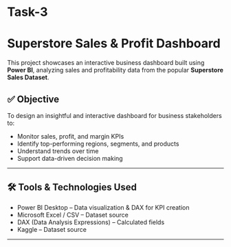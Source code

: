# Task-3
# Superstore Sales & Profit Dashboard

This project showcases an interactive business dashboard built using **Power BI**, analyzing sales and profitability data from the popular **Superstore Sales Dataset**.

## ✅ Objective

To design an insightful and interactive dashboard for business stakeholders to:
- Monitor sales, profit, and margin KPIs
- Identify top-performing regions, segments, and products
- Understand trends over time
- Support data-driven decision making

---

## 🛠️ Tools & Technologies Used

- Power BI Desktop – Data visualization & DAX for KPI creation
- Microsoft Excel / CSV – Dataset source
- DAX (Data Analysis Expressions) – Calculated fields
- Kaggle – Dataset source

---



